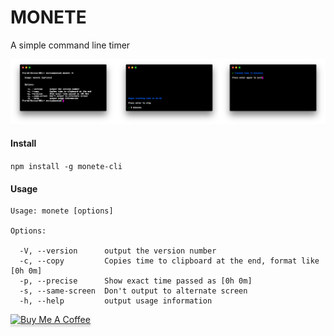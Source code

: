 # MONETE

A simple command line timer

![Script Editor](/monete-cli-screenshots.png)

#### Install
`npm install -g monete-cli`

#### Usage
```
Usage: monete [options]

Options:

  -V, --version      output the version number
  -c, --copy         Copies time to clipboard at the end, format like [0h 0m]
  -p, --precise      Show exact time passed as [0h 0m]
  -s, --same-screen  Don't output to alternate screen
  -h, --help         output usage information
```

<a href="https://www.buymeacoffee.com/enrico" target="_blank"><img src="https://www.buymeacoffee.com/assets/img/custom_images/orange_img.png" alt="Buy Me A Coffee" style="height: 41px !important;width: 174px !important;box-shadow: 0px 3px 2px 0px rgba(190, 190, 190, 0.5) !important;-webkit-box-shadow: 0px 3px 2px 0px rgba(190, 190, 190, 0.5) !important;" ></a>
